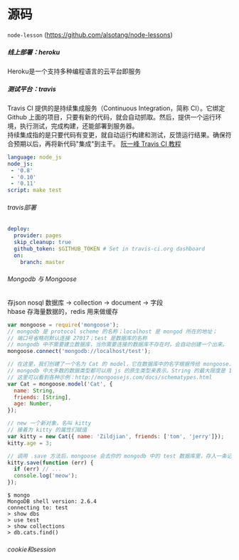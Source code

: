# 源码
`node-lesson` (https://github.com/alsotang/node-lessons)

##### 线上部署：heroku
Heroku是一个支持多种编程语言的云平台即服务  

##### 测试平台：travis
Travis CI 提供的是持续集成服务（Continuous Integration，简称 CI）。它绑定 Github 上面的项目，只要有新的代码，就会自动抓取。然后，提供一个运行环境，执行测试，完成构建，还能部署到服务器。  
持续集成指的是只要代码有变更，就自动运行构建和测试，反馈运行结果。确保符合预期以后，再将新代码"集成"到主干。  [阮一峰 Travis CI 教程](http://www.ruanyifeng.com/blog/2017/12/travis_ci_tutorial.html)
```yaml
language: node_js
node_js:
 - '0.8'
 - '0.10'
 - '0.11'
script: make test
```

###### travis部署  
```yaml
deploy:
  provider: pages
  skip_cleanup: true
  github_token: $GITHUB_TOKEN # Set in travis-ci.org dashboard
  on:
    branch: master
```


###### Mongodb 与 Mongoose
存json nosql 数据库 -> collection -> document -> 字段  
hbase 存海量数据的，redis 用来做缓存  
```javascript
var mongoose = require('mongoose');
// mongodb 是 protocol scheme 的名称；localhost 是 mongod 所在的地址；
// 端口号省略则默认连接 27017；test 是数据库的名称
// mongodb 中不需要建立数据库，当你需要连接的数据库不存在时，会自动创建一个出来。 
mongoose.connect('mongodb://localhost/test');

// 在这里，我们创建了一个名为 Cat 的 model，它在数据库中的名字根据传给 mongoose.model 的第一个参数决定，mongoose 会将名词变为复数，在这里，collection 的名字会是 `cats`。
// mongodb 中大多数的数据类型都可以用 js 的原生类型来表示。String 的最大限度是 16MB，Number 的整型是 64-bit
// 这里可以看到各种示例：http://mongoosejs.com/docs/schematypes.html
var Cat = mongoose.model('Cat', {
  name: String,
  friends: [String],
  age: Number,
});

// new 一个新对象，名叫 kitty
// 接着为 kitty 的属性们赋值
var kitty = new Cat({ name: 'Zildjian', friends: ['tom', 'jerry']});
kitty.age = 3;

// 调用 .save 方法后，mongoose 会去你的 mongodb 中的 test 数据库里，存入一条记录。
kitty.save(function (err) {
  if (err) // ...
  console.log('meow');
});
```
```shell
$ mongo
MongoDB shell version: 2.6.4
connecting to: test
> show dbs
> use test
> show collections
> db.cats.find()
```


###### cookie和session